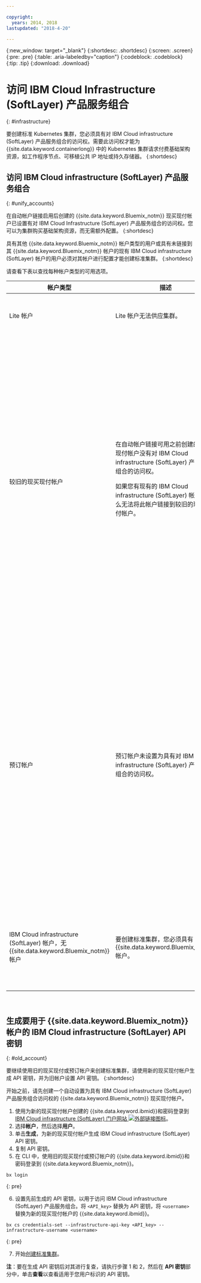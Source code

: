 ```yaml
---

copyright:
  years: 2014, 2018
lastupdated: "2018-4-20"

---
```


{:new_window: target="_blank"}
{:shortdesc: .shortdesc}
{:screen: .screen}
{:pre: .pre}
{:table: .aria-labeledby="caption"}
{:codeblock: .codeblock}
{:tip: .tip}
{:download: .download}


# 访问 IBM Cloud Infrastructure (SoftLayer) 产品服务组合
{: #infrastructure}

要创建标准 Kubernetes 集群，您必须具有对 IBM Cloud infrastructure (SoftLayer) 产品服务组合的访问权。需要此访问权才能为 {{site.data.keyword.containerlong}} 中的 Kubernetes 集群请求付费基础架构资源，如工作程序节点、可移植公共 IP 地址或持久存储器。
{:shortdesc}

## 访问 IBM Cloud infrastructure (SoftLayer) 产品服务组合
{: #unify_accounts}

在自动帐户链接启用后创建的 {{site.data.keyword.Bluemix_notm}} 现买现付帐户已设置有对 IBM Cloud Infrastructure (SoftLayer) 产品服务组合的访问权。您可以为集群购买基础架构资源，而无需额外配置。
{:shortdesc}

具有其他 {{site.data.keyword.Bluemix_notm}} 帐户类型的用户或具有未链接到其 {{site.data.keyword.Bluemix_notm}} 帐户的现有 IBM Cloud infrastructure (SoftLayer) 帐户的用户必须对其帐户进行配置才能创建标准集群。
{:shortdesc}

请查看下表以查找每种帐户类型的可用选项。

|帐户类型|描述|用于创建标准集群的可用选项|
|------------|-----------|----------------------------------------------|
|Lite 帐户|Lite 帐户无法供应集群。|[将 Lite 帐户升级到 {{site.data.keyword.Bluemix_notm}} 现买现付帐户](/docs/account/index.html#billableacts)，该帐户设置为具有对 IBM Cloud infrastructure (SoftLayer) 产品服务组合的访问权。|
|较旧的现买现付帐户|在自动帐户链接可用之前创建的现买现付帐户没有对 IBM Cloud infrastructure (SoftLayer) 产品服务组合的访问权。<p>如果您有现有的 IBM Cloud infrastructure (SoftLayer) 帐户，那么无法将此帐户链接到较旧的现买现付帐户。</p>|选项 1：[创建新的现买现付帐户](/docs/account/index.html#billableacts)，该帐户设置为具有对 IBM Cloud infrastructure (SoftLayer) 产品服务组合的访问权。选择此选项时，您有两个单独的 {{site.data.keyword.Bluemix_notm}} 帐户和帐单。<p>如果要继续使用旧的现买现付帐户来创建标准集群，那么可以使用新的现买现付帐户生成 API 密钥，以用于访问 IBM Cloud infrastructure (SoftLayer) 产品服务组合。然后，必须为旧的现买现付帐户设置 API 密钥。有关更多信息，请参阅[为旧的现买现付和预订帐户生成 API 密钥](#old_account)。请记住，IBM Cloud infrastructure (SoftLayer) 资源将通过新的现买现付帐户进行计费。</p></br><p>选项 2：如果您已经拥有要使用的现有 IBM Cloud infrastructure (SoftLayer) 帐户，那么可以为 {{site.data.keyword.Bluemix_notm}} 帐户[设置凭证](cs_cli_reference.html#cs_credentials_set)。</p><p>**注**：必须使用“超级用户”许可权设置与 {{site.data.keyword.Bluemix_notm}} 帐户一起使用的 IBM Cloud infrastructure (SoftLayer) 帐户。</p>|
|预订帐户|预订帐户未设置为具有对 IBM Cloud infrastructure (SoftLayer) 产品服务组合的访问权。|选项 1：[创建新的现买现付帐户](/docs/account/index.html#billableacts)，该帐户设置为具有对 IBM Cloud infrastructure (SoftLayer) 产品服务组合的访问权。选择此选项时，您有两个单独的 {{site.data.keyword.Bluemix_notm}} 帐户和帐单。<p>如果要继续使用预订帐户来创建标准集群，那么可以使用新的现买现付帐户生成 API 密钥，以用于访问 IBM Cloud infrastructure (SoftLayer) 产品服务组合。然后，必须为预订帐户设置 API 密钥。有关更多信息，请参阅[为旧的现买现付和预订帐户生成 API 密钥](#old_account)。请记住，IBM Cloud infrastructure (SoftLayer) 资源将通过新的现买现付帐户进行计费。</p></br><p>选项 2：如果您已经拥有要使用的现有 IBM Cloud infrastructure (SoftLayer) 帐户，那么可以为 {{site.data.keyword.Bluemix_notm}} 帐户[设置凭证](cs_cli_reference.html#cs_credentials_set)。<p>**注**：必须使用“超级用户”许可权设置与 {{site.data.keyword.Bluemix_notm}} 帐户一起使用的 IBM Cloud infrastructure (SoftLayer) 帐户。</p>|
|IBM Cloud infrastructure (SoftLayer) 帐户，无 {{site.data.keyword.Bluemix_notm}} 帐户|要创建标准集群，您必须具有 {{site.data.keyword.Bluemix_notm}} 帐户。|<p>[创建新的现买现付帐户](/docs/account/index.html#billableacts)，该帐户设置为具有对 IBM Cloud infrastructure (SoftLayer) 产品服务组合的访问权。选择此选项时，将为您创建 IBM Cloud infrastructure (SoftLayer)。您有两个独立的 IBM Cloud infrastructure (SoftLayer) 帐户，两者单独进行计费。</p>|

<br />


## 生成要用于 {{site.data.keyword.Bluemix_notm}} 帐户的 IBM Cloud infrastructure (SoftLayer) API 密钥
{: #old_account}

要继续使用旧的现买现付或预订帐户来创建标准集群，请使用新的现买现付帐户生成 API 密钥，并为旧帐户设置 API 密钥。
{:shortdesc}

开始之前，请先创建一个自动设置为具有 IBM Cloud infrastructure (SoftLayer) 产品服务组合访问权的 {{site.data.keyword.Bluemix_notm}} 现买现付帐户。

1.  使用为新的现买现付帐户创建的 {{site.data.keyword.ibmid}}和密码登录到 [IBM Cloud infrastructure (SoftLayer) 门户网站 ![外部链接图标](../icons/launch-glyph.svg "外部链接图标")](https://control.softlayer.com/)。
2.  选择**帐户**，然后选择**用户**。
3.  单击**生成**，为新的现买现付帐户生成 IBM Cloud infrastructure (SoftLayer) API 密钥。
4.  复制 API 密钥。
5.  在 CLI 中，使用旧的现买现付或预订帐户的 {{site.data.keyword.ibmid}}和密码登录到 {{site.data.keyword.Bluemix_notm}}。

  ```
  bx login
  ```
  {: pre}

6.  设置先前生成的 API 密钥，以用于访问 IBM Cloud infrastructure (SoftLayer) 产品服务组合。将 `<API_key>` 替换为 API 密钥，将 `<username>` 替换为新的现买现付帐户的 {{site.data.keyword.ibmid}}。

  ```
  bx cs credentials-set --infrastructure-api-key <API_key> --infrastructure-username <username>
  ```
  {: pre}

7.  开始[创建标准集群](cs_clusters.html#clusters_cli)。

**注**：要在生成 API 密钥后对其进行复查，请执行步骤 1 和 2，然后在 **API 密钥**部分中，单击**查看**以查看适用于您用户标识的 API 密钥。

